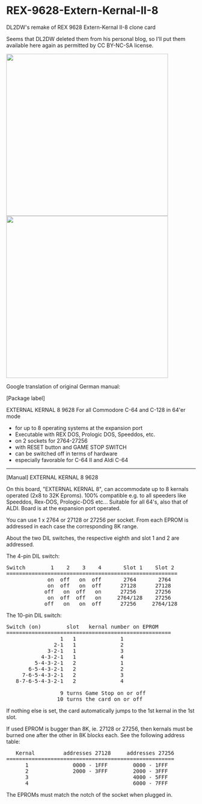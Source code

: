 # REX-9628-Extern-Kernal-II-8
DL2DW's remake of REX 9628 Extern-Kernal II-8 clone card 

Seems that DL2DW deleted them from his personal blog, so I'll put them available here again as permitted by CC BY-NC-SA license.

<img src="https://user-images.githubusercontent.com/229321/57842463-3b693200-77d5-11e9-8fe7-fea695310f6e.png" width="430"><img src="https://user-images.githubusercontent.com/229321/57842492-5340b600-77d5-11e9-92e2-29e8e72078ab.png" width="430">

Google translation of original German manual:

[Package label]

EXTERNAL KERNAL 8 9628
For all Commodore C-64 and C-128 in 64'er mode
- for up to 8 operating systems at the expansion port
- Executable with REX DOS, Prologic DOS, Speeddos, etc.
- on 2 sockets for 2764-27256
- with RESET button and GAME STOP SWITCH
- can be switched off in terms of hardware
- especially favorable for C-64 II and Aldi C-64

*********

[Manual]
EXTERNAL KERNAL 8 9628

On this board, "EXTERNAL KERNAL 8", can accommodate up to 8 kernals
operated (2x8 to 32K Eproms). 100% compatible e.g. to all speeders like Speeddos,
Rex-DOS, Prologic-DOS etc... Suitable for all 64's, also that of ALDI. Board is 
at the expansion port operated.

You can use 1 x 2764 or 27128 or 27256 per socket. From
each EPROM is addressed in each case the corresponding 8K range.

About the two DIL switches, the respective eighth and slot 1
and 2 are addressed.

The 4-pin DIL switch:
<pre>
Switch        1    2    3    4       Slot 1    Slot 2
======================================================
             on  off   on  off       2764       2764
             on  off   on  off      27128      27128
            off   on  off   on      27256      27256
             on  off  off   on     2764/128    27256
            off   on   on  off      27256     2764/128
</pre>
The 10-pin DIL switch:
<pre>
Switch (on)        slot   kernal number on EPROM
====================================================
                 1   1              1
               2-1   1              2
             3-2-1   1              3
           4-3-2-1   1              4
         5-4-3-2-1   2              1
       6-5-4-3-2-1   2              2
     7-6-5-4-3-2-1   2              3
   8-7-6-5-4-3-2-1   2              4

                 9 turns Game Stop on or off
                10 turns the card on or off
</pre>
If nothing else is set, the card automatically jumps to the
1st kernal in the 1st slot.

If used EPROM is bugger than 8K, ie. 27128 or 27256, then
kernals must be burned one after the other in 8K blocks each.
See the following address table:

<pre>
   Kernal         addresses 27128     addresses 27256
=====================================================
      1              0000 - 1FFF        0000 - 1FFF
      2              2000 - 3FFF        2000 - 3FFF
      3                                 4000 - 5FFF
      4                                 6000 - 7FFF
</pre>
The EPROMs must match the notch of the socket when plugged in.
